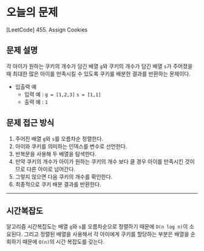 # 오늘의 문제
[LeetCode] 455. Assign Cookies

## 문제 설명
각 아이가 원하는 쿠키의 개수가 담긴 배열 `g`와 쿠키의 개수가 담긴 배열 `s`가 주어졌을 때 
최대한 많은 아이를 만족시킬 수 있도록 쿠키를 배분한 결과를 반환하는 문제이다. 
- 입출력 예 
  - 입력 예 : `g = [1,2,3]` `s = [1,1]`
  - 출력 예 : `1`

## 문제 접근 방식 
1. 주어진 배열 `g`와 `s`를 오름차순 정렬한다.
2. 아이와 쿠키를 의미하는 인덱스를 변수로 선언한다.
3. 반복문을 사용해 두 배열을 탐색한다.
4. 만약 쿠키의 개수가 아이가 원하는 쿠키의 개수 보다 클 경우 아이를 만족시킨 것이므로 다른 아이로 넘어간다.
5. 그렇지 않으면 다음 쿠키의 개수를 확인한다. 
6. 최종적으로 쿠키 배분 결과를 반환한다. 


---


## 시간복잡도 
알고리즘 시간복잡도는 배열 `g`와 `s`를 오름차순으로 정렬하기 때문에 `O(n log n)`이 소요된다. 
그리고 정렬된 배열을 사용해서 각 아이에게 쿠키를 할당하는 부분은 배열을 순회하기 때문에 `O(n)`의 시간 복잡도를 갖는다. 




  
